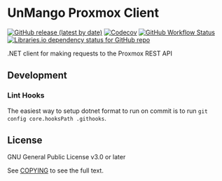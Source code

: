 # UnMango Proxmox Client

[![GitHub release (latest by date)](https://img.shields.io/github/v/release/UnstoppableMango/dotnet-proxmox-client?include_prereleases)](https://github.com/UnstoppableMango/dotnet-proxmox-client/releases/latest)
[![Codecov](https://img.shields.io/codecov/c/github/UnstoppableMango/dotnet-proxmox-client)](https://app.codecov.io/gh/UnstoppableMango/dotnet-proxmox-client)
[![GitHub Workflow Status](https://img.shields.io/github/workflow/status/UnstoppableMango/dotnet-proxmox-client/NuGet%20Publish)](https://github.com/UnstoppableMango/dotnet-proxmox-client/actions/workflows/nuget_publish.yml)
[![Libraries.io dependency status for GitHub repo](https://img.shields.io/librariesio/github/UnstoppableMango/dotnet-proxmox-client)](https://libraries.io/github/UnstoppableMango/dotnet-proxmox-client)

.NET client for making requests to the Proxmox REST API

## Development

### Lint Hooks

The easiest way to setup dotnet format to run on commit is to run `git config core.hooksPath .githooks`.

## License

GNU General Public License v3.0 or later

See [COPYING](COPYING) to see the full text.
